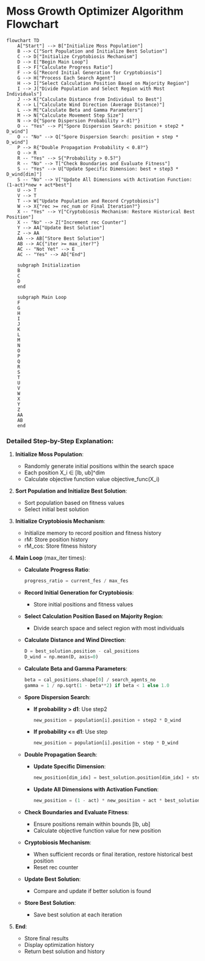 # Moss Growth Optimizer Algorithm Flowchart

```mermaid
flowchart TD
    A["Start"] --> B["Initialize Moss Population"]
    B --> C["Sort Population and Initialize Best Solution"]
    C --> D["Initialize Cryptobiosis Mechanism"]
    D --> E["Begin Main Loop"]
    E --> F["Calculate Progress Ratio"]
    F --> G["Record Initial Generation for Cryptobiosis"]
    G --> H["Process Each Search Agent"]
    H --> I["Select Calculation Position Based on Majority Region"]
    I --> J["Divide Population and Select Region with Most Individuals"]
    J --> K["Calculate Distance from Individual to Best"]
    K --> L["Calculate Wind Direction (Average Distance)"]
    L --> M["Calculate Beta and Gamma Parameters"]
    M --> N["Calculate Movement Step Size"]
    N --> O{"Spore Dispersion Probability > d1?"}
    O -- "Yes" --> P["Spore Dispersion Search: position + step2 * D_wind"]
    O -- "No" --> Q["Spore Dispersion Search: position + step * D_wind"]
    P --> R{"Double Propagation Probability < 0.8?"}
    Q --> R
    R -- "Yes" --> S{"Probability > 0.5?"}
    R -- "No" --> T["Check Boundaries and Evaluate Fitness"]
    S -- "Yes" --> U["Update Specific Dimension: best + step3 * D_wind[dim]"]
    S -- "No" --> V["Update All Dimensions with Activation Function: (1-act)*new + act*best"]
    U --> T
    V --> T
    T --> W["Update Population and Record Cryptobiosis"]
    W --> X{"rec >= rec_num or Final Iteration?"}
    X -- "Yes" --> Y["Cryptobiosis Mechanism: Restore Historical Best Position"]
    X -- "No" --> Z["Increment rec Counter"]
    Y --> AA["Update Best Solution"]
    Z --> AA
    AA --> AB["Store Best Solution"]
    AB --> AC{"iter >= max_iter?"}
    AC -- "Not Yet" --> E
    AC -- "Yes" --> AD["End"]
    
    subgraph Initialization
    B
    C
    D
    end
    
    subgraph Main Loop
    F
    G
    H
    I
    J
    K
    L
    M
    N
    O
    P
    Q
    R
    S
    T
    U
    V
    W
    X
    Y
    Z
    AA
    AB
    end
```

### Detailed Step-by-Step Explanation:

1. **Initialize Moss Population**:
   - Randomly generate initial positions within the search space
   - Each position X_i ∈ [lb, ub]^dim
   - Calculate objective function value objective_func(X_i)

2. **Sort Population and Initialize Best Solution**:
   - Sort population based on fitness values
   - Select initial best solution

3. **Initialize Cryptobiosis Mechanism**:
   - Initialize memory to record position and fitness history
   - rM: Store position history
   - rM_cos: Store fitness history

4. **Main Loop** (max_iter times):
   - **Calculate Progress Ratio**:
     ```python
     progress_ratio = current_fes / max_fes
     ```

   - **Record Initial Generation for Cryptobiosis**:
     * Store initial positions and fitness values

   - **Select Calculation Position Based on Majority Region**:
     * Divide search space and select region with most individuals

   - **Calculate Distance and Wind Direction**:
     ```python
     D = best_solution.position - cal_positions
     D_wind = np.mean(D, axis=0)
     ```

   - **Calculate Beta and Gamma Parameters**:
     ```python
     beta = cal_positions.shape[0] / search_agents_no
     gamma = 1 / np.sqrt(1 - beta**2) if beta < 1 else 1.0
     ```

   - **Spore Dispersion Search**:
     * **If probability > d1**: Use step2
       ```python
       new_position = population[i].position + step2 * D_wind
       ```
     * **If probability <= d1**: Use step
       ```python
       new_position = population[i].position + step * D_wind
       ```

   - **Double Propagation Search**:
     * **Update Specific Dimension**:
       ```python
       new_position[dim_idx] = best_solution.position[dim_idx] + step3 * D_wind[dim_idx]
       ```
     * **Update All Dimensions with Activation Function**:
       ```python
       new_position = (1 - act) * new_position + act * best_solution.position
       ```

   - **Check Boundaries and Evaluate Fitness**:
     * Ensure positions remain within bounds [lb, ub]
     * Calculate objective function value for new position

   - **Cryptobiosis Mechanism**:
     * When sufficient records or final iteration, restore historical best position
     * Reset rec counter

   - **Update Best Solution**:
     * Compare and update if better solution is found

   - **Store Best Solution**:
     * Save best solution at each iteration

5. **End**:
   - Store final results
   - Display optimization history
   - Return best solution and history